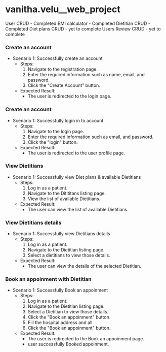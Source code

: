 # vanitha.velu\_\_web_project

User CRUD - Completed
BMI calculator - Completed
Dietitian CRUD - Completed
Diet plans CRUD - yet to complete
Users Review CRUD - yet to complete

### Create an account

- Scenario 1: Successfully create an account
  - Steps:
    1. Navigate to the registration page.
    2. Enter the required information such as name, email, and password.
    3. Click the "Create Account" button.
  - Expected Result:
    - The user is redirected to the login page.

### Create an account

- Scenario 1: Successfully login in to account
  - Steps:
    1. Navigate to the login page.
    2. Enter the required information such as email, and password.
    3. Click the "login" button.
  - Expected Result:
    - The user is redirected to the user profile page.

### View Dietitians

- Scenario 1: Successfully view Diet plans & available Dietitians
  - Steps:
    1. Log in as a patient.
    2. Navigate to the Ditititans listing page.
    3. View the list of available Dietitians.
  - Expected Result:
    - The user can view the list of available Dietitians.

### View Dietitians details

- Scenario 1: Successfully view Dietitians details
  - Steps:
    1. Log in as a patient.
    2. Navigate to the Dietitian listing page.
    3. Select a dietitians to view those details.
  - Expected Result:
    - The user can view the details of the selected Dietitian.

### Book an appoinment with Dietitian

- Scenario 1: Successfully Book an appoinment
  - Steps:
    1. Log in as a patient.
    2. Navigate to the Dietitian listing page.
    3. Select a Dietitian to view those details.
    4. Click the "Book an appoinment" button.
    5. Fill the hospital address and all.
    6. Click the "Book an appoinment" button.
  - Expected Result:
    - The user is redirected to the Book an appoinment page.
    - user successfully Booked appoinment.
